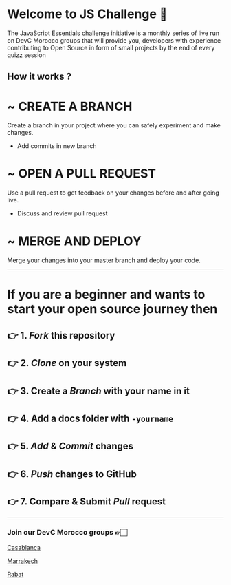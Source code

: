 # Welcome to JS Challenge 💐
The JavaScript Essentials challenge initiative is a monthly series of live run on DevC Morocco groups that will provide you, developers with experience contributing to Open Source in form of small projects by the end of every quizz session


## How it works ?


# ~ CREATE A BRANCH
 
Create a branch in your project where you can safely experiment and make changes.

- Add commits in new branch

# ~ OPEN A PULL REQUEST
Use a pull request to get feedback on your changes before and after going live.

- Discuss and review pull request

# ~ MERGE AND DEPLOY
Merge your changes into your master branch and deploy your code.

***

# If you are a beginner and wants to start your open source journey then 
## 👉 1. *Fork* this repository
## 👉 2. *Clone* on your system
## 👉 3. Create a *Branch* with your name in it
## 👉 4. Add a docs folder with  ```-yourname```
## 👉 5. *Add* & *Commit* changes
## 👉 6. *Push* changes to GitHub
## 👉 7. Compare & Submit *Pull* request


***

### Join our DevC Morocco groups 👉🏻 

[Casablanca](https://www.facebook.com/groups/DevC.Casablanca)

[Marrakech](https://www.facebook.com/groups/DevC.Marrakech)

[Rabat](https://www.facebook.com/groups/DevCRabat)
